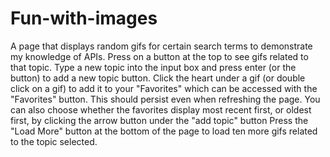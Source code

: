 # Fun-with-images
A page that displays random gifs for certain search terms to demonstrate my knowledge of APIs.
Press on a button at the top to see gifs related to that topic. 
Type a new topic into the input box and press enter (or the button) to add a new topic button.
Click the heart under a gif (or double click on a gif) to add it to your "Favorites" which can be accessed with the "Favorites" button. This should persist even when refreshing the page.
You can also choose whether the favorites display most recent first, or oldest first, by clicking the arrow button under the "add topic" button
Press the "Load More" button at the bottom of the page to load ten more gifs related to the topic selected.